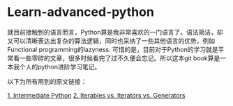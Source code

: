 # Learn-advanced-python

就目前接触到的语言而言，Python算是我非常喜欢的一门语言了。语法简洁，却又可以清晰表达出复杂的算法逻辑，同时也采纳了一些其他语言的优势，例如Functional programming的lazyness. 可惜的是，目前对于Python的学习就是平常看一些零碎的文章，很多时候看完了过不久便会忘记。所以这本git book算是一本我个人的python进阶学习笔记。

以下为所有用到的原文链接：

[1. Intermediate Python](http://book.pythontips.com/en/latest/index.html)
[2. Iterables vs. Iterators vs. Generators](http://nvie.com/posts/iterators-vs-generators/)
